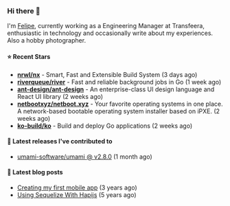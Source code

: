 ### Hi there 👋

I'm [Felipe](https://felipe.im), currently working as a Engineering Manager at Transfeera, enthusiastic in technology and occasionally write about my experiences. Also a hobby photographer.

#### ⭐ Recent Stars
- **[nrwl/nx](https://github.com/nrwl/nx)** - Smart, Fast and Extensible Build System (3 days ago)
- **[riverqueue/river](https://github.com/riverqueue/river)** - Fast and reliable background jobs in Go (1 week ago)
- **[ant-design/ant-design](https://github.com/ant-design/ant-design)** - An enterprise-class UI design language and React UI library (2 weeks ago)
- **[netbootxyz/netboot.xyz](https://github.com/netbootxyz/netboot.xyz)** - Your favorite operating systems in one place.  A network-based bootable operating system installer based on iPXE. (2 weeks ago)
- **[ko-build/ko](https://github.com/ko-build/ko)** - Build and deploy Go applications (2 weeks ago)

#### 🚀 Latest releases I've contributed to


- [umami-software/umami @ v2.8.0](https://github.com/umami-software/umami/releases/tag/v2.8.0) (1 month ago)

#### 📄 Latest blog posts
- [Creating my first mobile app](https://felipe.im/posts/creating-my-first-mobile-app/) (3 years ago)
- [Using Sequelize With Hapijs](https://felipe.im/posts/using-sequelize-with-hapijs/) (5 years ago)